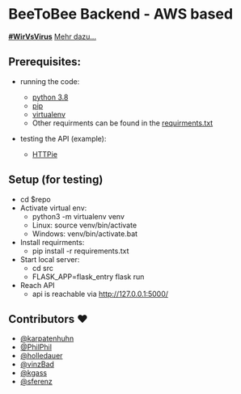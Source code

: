 # BeeToBee Backend - AWS based
**[#WirVsVirus](https://twitter.com/hashtag/wirvsvirus)**
[Mehr dazu...](https://devpost.com/software/algorithm-based-employee-exchange-platform)

## Prerequisites:
* running the code:
  * [python 3.8](https://www.python.org/doc/)
  * [pip](https://pip.pypa.io/en/stable/)
  * [virtualenv](https://virtualenv.pypa.io/en/latest/)
  * Other requirments can be found in the [requirments.txt](https://github.com/BeeToBeeOrg/Bee2Bee_backend/blob/master/requirements.txt)
  
* testing the API (example):
  * [HTTPie](https://httpie.org/)    

    
## Setup (for testing)
* cd $repo
* Activate virtual env:
  * python3 -m virtualenv venv
  * Linux: source venv/bin/activate
  * Windows: venv/bin/activate.bat
* Install requirments:
  * pip install -r requirements.txt
* Start local server:
   * cd src
   * FLASK_APP=flask_entry flask run
* Reach API
   * api is reachable via  http://127.0.0.1:5000/

## Contributors ❤️
- [@karpatenhuhn](https://github.com/karpatenhuhn)
- [@PhilPhil](https://github.com/Philhil)
- [@holledauer](https://github.com/holledauer)
- [@vinzBad](https://github.com/vinzBad)
- [@kgass](https://github.com/kgass)
- [@sferenz](https://github.com/sferenz)


